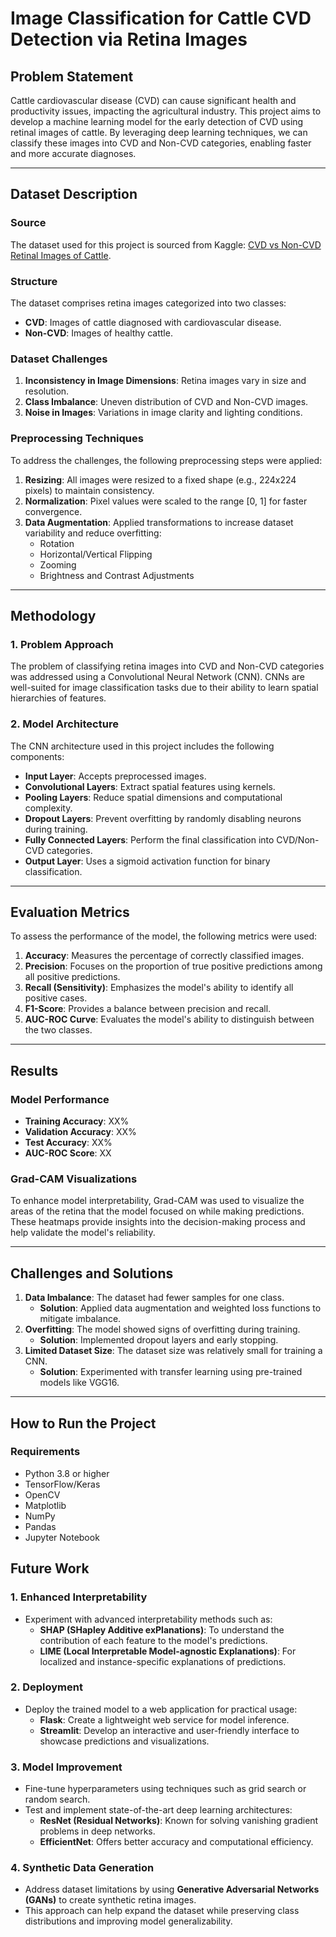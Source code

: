 # Image Classification for Cattle CVD Detection via Retina Images

## Problem Statement
Cattle cardiovascular disease (CVD) can cause significant health and productivity issues, impacting the agricultural industry. This project aims to develop a machine learning model for the early detection of CVD using retinal images of cattle. By leveraging deep learning techniques, we can classify these images into CVD and Non-CVD categories, enabling faster and more accurate diagnoses.

---

## Dataset Description

### Source
The dataset used for this project is sourced from Kaggle: [CVD vs Non-CVD Retinal Images of Cattle](https://www.kaggle.com/datasets/animalbiometry/cvd-vs-noncvd-retinal-images-of-cattle).

### Structure
The dataset comprises retina images categorized into two classes:
- **CVD**: Images of cattle diagnosed with cardiovascular disease.
- **Non-CVD**: Images of healthy cattle.

### Dataset Challenges
1. **Inconsistency in Image Dimensions**: Retina images vary in size and resolution.
2. **Class Imbalance**: Uneven distribution of CVD and Non-CVD images.
3. **Noise in Images**: Variations in image clarity and lighting conditions.

### Preprocessing Techniques
To address the challenges, the following preprocessing steps were applied:
1. **Resizing**: All images were resized to a fixed shape (e.g., 224x224 pixels) to maintain consistency.
2. **Normalization**: Pixel values were scaled to the range [0, 1] for faster convergence.
3. **Data Augmentation**: Applied transformations to increase dataset variability and reduce overfitting:
   - Rotation
   - Horizontal/Vertical Flipping
   - Zooming
   - Brightness and Contrast Adjustments

---

## Methodology

### 1. Problem Approach
The problem of classifying retina images into CVD and Non-CVD categories was addressed using a Convolutional Neural Network (CNN). CNNs are well-suited for image classification tasks due to their ability to learn spatial hierarchies of features.

### 2. Model Architecture
The CNN architecture used in this project includes the following components:
- **Input Layer**: Accepts preprocessed images.
- **Convolutional Layers**: Extract spatial features using kernels.
- **Pooling Layers**: Reduce spatial dimensions and computational complexity.
- **Dropout Layers**: Prevent overfitting by randomly disabling neurons during training.
- **Fully Connected Layers**: Perform the final classification into CVD/Non-CVD categories.
- **Output Layer**: Uses a sigmoid activation function for binary classification.

---

## Evaluation Metrics
To assess the performance of the model, the following metrics were used:
1. **Accuracy**: Measures the percentage of correctly classified images.
2. **Precision**: Focuses on the proportion of true positive predictions among all positive predictions.
3. **Recall (Sensitivity)**: Emphasizes the model's ability to identify all positive cases.
4. **F1-Score**: Provides a balance between precision and recall.
5. **AUC-ROC Curve**: Evaluates the model's ability to distinguish between the two classes.

---

## Results

### Model Performance
- **Training Accuracy**: XX%
- **Validation Accuracy**: XX%
- **Test Accuracy**: XX%
- **AUC-ROC Score**: XX

### Grad-CAM Visualizations
To enhance model interpretability, Grad-CAM was used to visualize the areas of the retina that the model focused on while making predictions. These heatmaps provide insights into the decision-making process and help validate the model's reliability.

---

## Challenges and Solutions

1. **Data Imbalance**: The dataset had fewer samples for one class.
   - **Solution**: Applied data augmentation and weighted loss functions to mitigate imbalance.
2. **Overfitting**: The model showed signs of overfitting during training.
   - **Solution**: Implemented dropout layers and early stopping.
3. **Limited Dataset Size**: The dataset size was relatively small for training a CNN.
   - **Solution**: Experimented with transfer learning using pre-trained models like VGG16.

---

## How to Run the Project

### Requirements
- Python 3.8 or higher
- TensorFlow/Keras
- OpenCV
- Matplotlib
- NumPy
- Pandas
- Jupyter Notebook

## Future Work

### 1. Enhanced Interpretability
- Experiment with advanced interpretability methods such as:
  - **SHAP (SHapley Additive exPlanations)**: To understand the contribution of each feature to the model's predictions.
  - **LIME (Local Interpretable Model-agnostic Explanations)**: For localized and instance-specific explanations of predictions.

### 2. Deployment
- Deploy the trained model to a web application for practical usage:
  - **Flask**: Create a lightweight web service for model inference.
  - **Streamlit**: Develop an interactive and user-friendly interface to showcase predictions and visualizations.

### 3. Model Improvement
- Fine-tune hyperparameters using techniques such as grid search or random search.
- Test and implement state-of-the-art deep learning architectures:
  - **ResNet (Residual Networks)**: Known for solving vanishing gradient problems in deep networks.
  - **EfficientNet**: Offers better accuracy and computational efficiency.

### 4. Synthetic Data Generation
- Address dataset limitations by using **Generative Adversarial Networks (GANs)** to create synthetic retina images.
- This approach can help expand the dataset while preserving class distributions and improving model generalizability.

